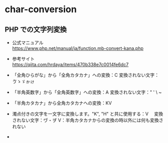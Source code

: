 # char-conversion

## PHP での文字列変換

- 公式マニュアル  
https://www.php.net/manual/ja/function.mb-convert-kana.php

- 参考サイト  
https://qiita.com/hrdaya/items/470b338e7c0014fe6dc7


- 「全角ひらがな」から「全角カタカナ」への変換：C
  変換されない文字：ゔゝゞゕゖ
- 「半角英数字」から「全角英数字」への変換：A
  変換されない文字：" ' \ ~
- 「半角カタカナ」から全角カタカナへの変換：KV
- 濁点付きの文字を一文字に変換します。"K", "H" と共に使用する：V
　変換されない文字：ヷ・ヺ
V：半角カタカナからの変換の時以外には何も変換されない
- 
